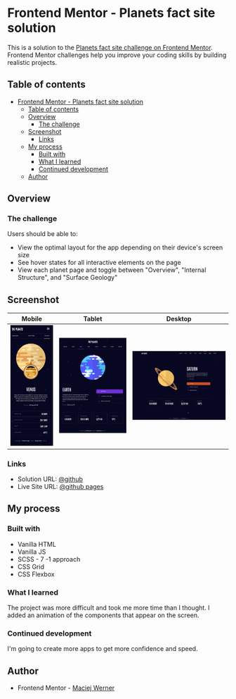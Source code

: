 # Frontend Mentor - Planets fact site solution

This is a solution to the [Planets fact site challenge on Frontend Mentor](https://www.frontendmentor.io/challenges/planets-fact-site-gazqN8w_f). Frontend Mentor challenges help you improve your coding skills by building realistic projects. 

## Table of contents

- [Frontend Mentor - Planets fact site solution](#frontend-mentor---planets-fact-site-solution)
  - [Table of contents](#table-of-contents)
  - [Overview](#overview)
    - [The challenge](#the-challenge)
  - [Screenshot](#screenshot)
    - [Links](#links)
  - [My process](#my-process)
    - [Built with](#built-with)
    - [What I learned](#what-i-learned)
    - [Continued development](#continued-development)
  - [Author](#author)

## Overview

### The challenge

Users should be able to:

- View the optimal layout for the app depending on their device's screen size
- See hover states for all interactive elements on the page
- View each planet page and toggle between "Overview", "Internal Structure", and "Surface Geology"

## Screenshot
| Mobile | Tablet | Desktop |
|--------|--------|---------|
|   ![mobile](./screens/screenshot-mobile.png)     |  ![tablet](./screens/screenshot-tablet.png)     |    ![desktop](./screens/screenshot-desktop.png)     |

### Links

- Solution URL: [@github](https://github.com/maciejwerner/planets-fact-site)
- Live Site URL: [@github pages](https://maciejwerner.github.io/planets-fact-site/)

## My process

### Built with

- Vanilla HTML
- Vanilla JS
- SCSS - 7 -1 approach
- CSS Grid
- CSS Flexbox

### What I learned

The project was more difficult and took me more time than I thought. I added an animation of the components that appear on the screen.

### Continued development

I'm going to create more apps to get more confidence and speed.

## Author

- Frontend Mentor - [Maciej Werner](https://www.frontendmentor.io/profile/maciejwerner)